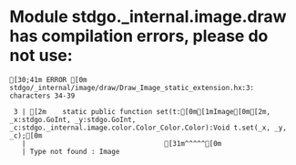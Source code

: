 # Module stdgo._internal.image.draw has compilation errors, please do not use:
```
[30;41m ERROR [0m stdgo/_internal/image/draw/Draw_Image_static_extension.hx:3: characters 34-39

 3 | [2m    static public function set(t:[0m[1mImage[0m[2m, _x:stdgo.GoInt, _y:stdgo.GoInt, _c:stdgo._internal.image.color.Color_Color.Color):Void t.set(_x, _y, _c);[0m
   |                                  [31m^^^^^[0m
   | Type not found : Image


```

